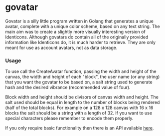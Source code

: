 # govatar

Govatar is a silly little program written in Golang that generates a unique avatar, complete with a unique color scheme,
 based on any text string. The main aim was to create a slightly more visually interesting version of Identicons.
  Although govatars do contain all of the originally provided information like Identicons do, it is much harder
   to retrieve. They are only meant for use as account avatars, not as data storage.

### Usage

To use call the CreateAvatar function, passing the width and height of the
canvas, the width and height of each "block", the user name (or any string) that you want
the govatar to be based on, a salt string used to generate hash and the desired vibrance
(recommended value of four).

Block width and height should be divisors of canvas width and height. The salt
used should be equal in length to the number of blocks being rendered (half of the total blocks). For example
on a 128 x 128 canvas with 16 x 16 blocks the salt should be a string with a length
of 32. If you want to use special characters please remember to encode them properly.

If you only require basic functionality then
there is an API available [here](http://agoticon.com).